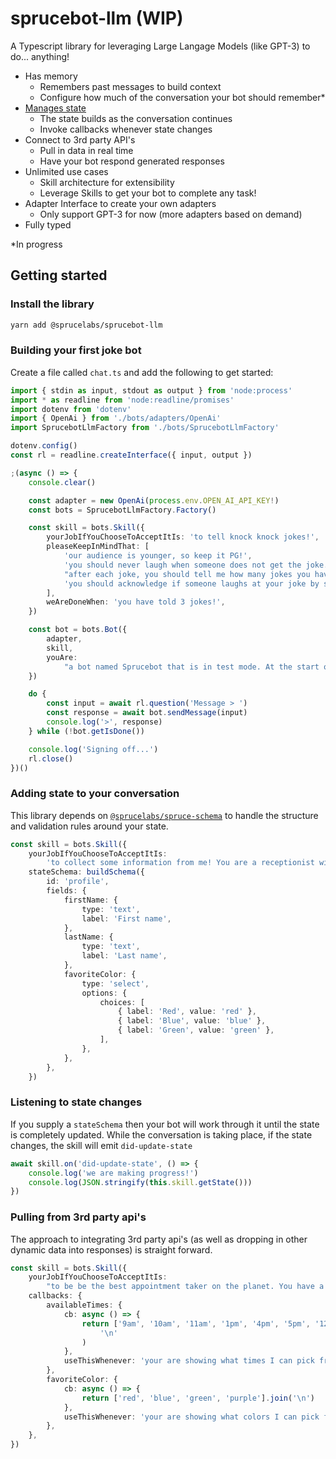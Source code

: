 # sprucebot-llm (WIP)
A Typescript library for leveraging Large Langage Models (like GPT-3) to do... anything!

* Has memory
    * Remembers past messages to build context
    * Configure how much of the conversation your bot should remember*
* [Manages state](#adding-state-to-your-conversation)
    * The state builds as the conversation continues
    * Invoke callbacks whenever state changes
* Connect to 3rd party API's
    * Pull in data in real time
    * Have your bot respond generated responses
* Unlimited use cases
    * Skill architecture for extensibility
    * Leverage Skills to get your bot to complete any task!
* Adapter Interface to create your own adapters
    * Only support GPT-3 for now (more adapters based on demand)
* Fully typed


*In progress
## Getting started

### Install the library

```bash
yarn add @sprucelabs/sprucebot-llm
```

### Building your first joke bot

Create a file called `chat.ts` and add the following to get started:

```ts
import { stdin as input, stdout as output } from 'node:process'
import * as readline from 'node:readline/promises'
import dotenv from 'dotenv'
import { OpenAi } from './bots/adapters/OpenAi'
import SprucebotLlmFactory from './bots/SprucebotLlmFactory'

dotenv.config()
const rl = readline.createInterface({ input, output })

;(async () => {
	console.clear()

	const adapter = new OpenAi(process.env.OPEN_AI_API_KEY!)
	const bots = SprucebotLlmFactory.Factory()

	const skill = bots.Skill({
		yourJobIfYouChooseToAcceptItIs: 'to tell knock knock jokes!',
		pleaseKeepInMindThat: [
			'our audience is younger, so keep it PG!',
			'you should never laugh when someone does not get the joke.',
			"after each joke, you should tell me how many jokes you have left to tell before we're done.",
			'you should acknowledge if someone laughs at your joke by saying "Thanks!" or "Glad you thought that was funny"!',
		],
		weAreDoneWhen: 'you have told 3 jokes!',
	})

	const bot = bots.Bot({
		adapter,
		skill,
		youAre:
			"a bot named Sprucebot that is in test mode. At the start of every conversation, you introduce yourself and announce that you are in test mode so I don't get confused! You are young, hip, and adorable. You say things like, 'Jeepers' and 'Golly' because you are so cute!",
	})

	do {
		const input = await rl.question('Message > ')
		const response = await bot.sendMessage(input)
		console.log('>', response)
	} while (!bot.getIsDone())

	console.log('Signing off...')
	rl.close()
})()


```

### Adding state to your conversation
This library depends on [`@sprucelabs/spruce-schema`](https://github.com/sprucelabsai/spruce-schema) to handle the structure and validation rules around your state.
```ts
const skill = bots.Skill({
	yourJobIfYouChooseToAcceptItIs:
		'to collect some information from me! You are a receptionist with 20 years experience and are very focused on getting answers needed to complete my profile',
	stateSchema: buildSchema({
		id: 'profile',
		fields: {
			firstName: {
				type: 'text',
				label: 'First name',
			},
			lastName: {
				type: 'text',
				label: 'Last name',
			},
			favoriteColor: {
				type: 'select',
				options: {
					choices: [
						{ label: 'Red', value: 'red' },
						{ label: 'Blue', value: 'blue' },
						{ label: 'Green', value: 'green' },
					],
				},
			},
		},
	})

```

### Listening to state changes

If you supply a `stateSchema` then your bot will work through it until the state is completely updated. While the conversation is taking place, if the state changes, the skill will emit `did-update-state`

```ts
await skill.on('did-update-state', () => {
	console.log('we are making progress!')
	console.log(JSON.stringify(this.skill.getState()))
})

```
### Pulling from 3rd party api's

The approach to integrating 3rd party api's (as well as dropping in other dynamic data into responses) is straight forward.

```ts
const skill = bots.Skill({
	yourJobIfYouChooseToAcceptItIs:
		"to be be the best appointment taker on the planet. You have a many years of experience. You are going to ask me only 2 questions for this practice run. First, you'll ask me to pick an available time. Then, you'll ask me to pick my favorite color!",
	callbacks: {
		availableTimes: {
			cb: async () => {
				return ['9am', '10am', '11am', '1pm', '4pm', '5pm', '12am.'].join(
					'\n'
				)
			},
			useThisWhenever: 'your are showing what times I can pick from.',
		},
		favoriteColor: {
			cb: async () => {
				return ['red', 'blue', 'green', 'purple'].join('\n')
			},
			useThisWhenever: 'your are showing what colors I can pick from.',
		},
	},
})